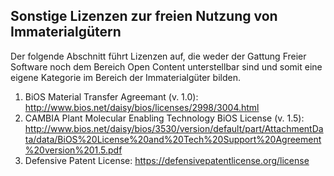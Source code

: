 ## Sonstige Lizenzen zur freien Nutzung von Immaterialgütern

Der folgende Abschnitt führt Lizenzen auf, die weder der Gattung Freier Software noch dem Bereich Open Content unterstellbar sind und somit eine eigene Kategorie im Bereich der Immaterialgüter bilden.

1. BiOS Material Transfer Agreemant (v. 1.0): http://www.bios.net/daisy/bios/licenses/2998/3004.html
1. CAMBIA Plant Molecular Enabling Technology BiOS License (v. 1.5): http://www.bios.net/daisy/bios/3530/version/default/part/AttachmentData/data/BiOS%20License%20and%20Tech%20Support%20Agreement%20version%201.5.pdf
1. Defensive Patent License: https://defensivepatentlicense.org/license

